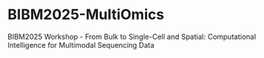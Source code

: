 # BIBM2025-MultiOmics
BIBM2025 Workshop - From Bulk to Single-Cell and Spatial: Computational Intelligence for Multimodal Sequencing Data
